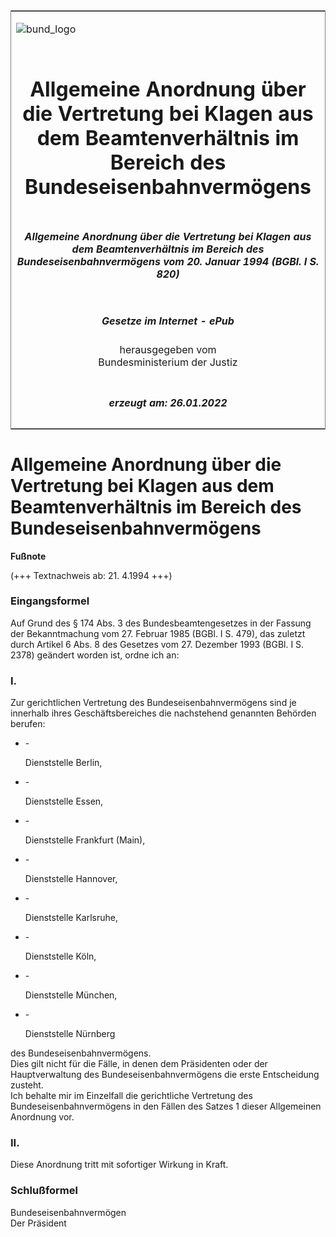 <span id="DECKBLATT.html"></span>

<table border="0" frame="border" width="100%">

<tr valign="top">

<td align="left">

![bund\_logo](BfJ_2021_Web_de_de.gif)

</td>

<td align="right">

 

</td>

</tr>

<tr align="center" valign="middle">

<td colspan="2">

# Allgemeine Anordnung über die Vertretung bei Klagen aus dem Beamtenverhältnis im Bereich des Bundeseisenbahnvermögens

</td>

</tr>

<tr align="center" valign="middle">

<td colspan="2">

##### Allgemeine Anordnung über die Vertretung bei Klagen aus dem Beamtenverhältnis im Bereich des Bundeseisenbahnvermögens vom 20. Januar 1994 (BGBl. I S. 820)

</td>

</tr>

<tr align="center" valign="middle">

<td colspan="2">

  
  

##### Gesetze im Internet - ePub  
  
herausgegeben vom  
Bundesministerium der Justiz

</td>

</tr>

<tr align="center" valign="bottom">

<td colspan="2">

  
  

##### erzeugt am: 26.01.2022

</td>

</tr>

</table>

<span id="BJNR082000994.html"></span>

# Allgemeine Anordnung über die Vertretung bei Klagen aus dem Beamtenverhältnis im Bereich des Bundeseisenbahnvermögens

<div>

  
**Fußnote**

<div class="jnhtml">

<div>

<div class="jurAbsatz">

(+++ Textnachweis ab: 21. 4.1994 +++)

</div>

</div>

</div>

</div>

<span id="BJNR082000994BJNE000100307.html"></span>

### Eingangsformel  

<div>

<div class="jnhtml">

<div>

<div class="jurAbsatz">

Auf Grund des § 174 Abs. 3 des Bundesbeamtengesetzes in der Fassung der
Bekanntmachung vom 27. Februar 1985 (BGBl. I S. 479), das zuletzt durch
Artikel 6 Abs. 8 des Gesetzes vom 27. Dezember 1993 (BGBl. I S. 2378)
geändert worden ist, ordne ich an:

</div>

</div>

</div>

</div>

<span id="BJNR082000994BJNE000200307.html"></span>

### I.  

<div>

<div class="jnhtml">

<div>

<div class="jurAbsatz">

Zur gerichtlichen Vertretung des Bundeseisenbahnvermögens sind je
innerhalb ihres Geschäftsbereiches die nachstehend genannten Behörden
berufen:

  - \-
    
    <div style="">
    
    Dienststelle Berlin,
    
    </div>

  - \-
    
    <div style="">
    
    Dienststelle Essen,
    
    </div>

  - \-
    
    <div style="">
    
    Dienststelle Frankfurt (Main),
    
    </div>

  - \-
    
    <div style="">
    
    Dienststelle Hannover,
    
    </div>

  - \-
    
    <div style="">
    
    Dienststelle Karlsruhe,
    
    </div>

  - \-
    
    <div style="">
    
    Dienststelle Köln,
    
    </div>

  - \-
    
    <div style="">
    
    Dienststelle München,
    
    </div>

  - \-
    
    <div style="">
    
    Dienststelle Nürnberg
    
    </div>

des Bundeseisenbahnvermögens.  
Dies gilt nicht für die Fälle, in denen dem Präsidenten oder der
Hauptverwaltung des Bundeseisenbahnvermögens die erste Entscheidung
zusteht.  
Ich behalte mir im Einzelfall die gerichtliche Vertretung des
Bundeseisenbahnvermögens in den Fällen des Satzes 1 dieser Allgemeinen
Anordnung vor.

</div>

</div>

</div>

</div>

<span id="BJNR082000994BJNE000300307.html"></span>

### II.  

<div>

<div class="jnhtml">

<div>

<div class="jurAbsatz">

Diese Anordnung tritt mit sofortiger Wirkung in Kraft.

</div>

</div>

</div>

</div>

<span id="BJNR082000994BJNE000400307.html"></span>

### Schlußformel  

<div>

<div class="jnhtml">

<div>

<div class="jurAbsatz">

<span class="SP">Bundeseisenbahnvermögen</span>  
<span class="SP">Der Präsident</span>

</div>

</div>

</div>

</div>
